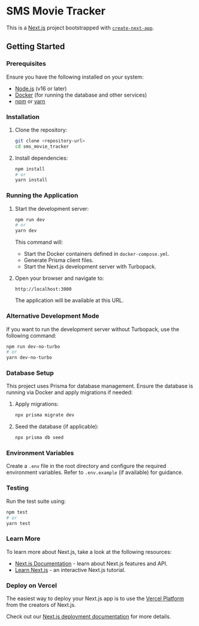 # SMS Movie Tracker

This is a [Next.js](https://nextjs.org) project bootstrapped with [`create-next-app`](https://nextjs.org/docs/app/api-reference/cli/create-next-app).

## Getting Started

### Prerequisites

Ensure you have the following installed on your system:
- [Node.js](https://nodejs.org/) (v16 or later)
- [Docker](https://www.docker.com/) (for running the database and other services)
- [npm](https://www.npmjs.com/) or [yarn](https://yarnpkg.com/)

### Installation

1. Clone the repository:
   ```bash
   git clone <repository-url>
   cd sms_movie_tracker
   ```

2. Install dependencies:
   ```bash
   npm install
   # or
   yarn install
   ```

### Running the Application

1. Start the development server:
   ```bash
   npm run dev
   # or
   yarn dev
   ```

   This command will:
   - Start the Docker containers defined in `docker-compose.yml`.
   - Generate Prisma client files.
   - Start the Next.js development server with Turbopack.

2. Open your browser and navigate to:
   ```
   http://localhost:3000
   ```

   The application will be available at this URL.

### Alternative Development Mode

If you want to run the development server without Turbopack, use the following command:
   ```bash
   npm run dev-no-turbo
   # or
   yarn dev-no-turbo
   ```

### Database Setup

This project uses Prisma for database management. Ensure the database is running via Docker and apply migrations if needed:

1. Apply migrations:
   ```bash
   npx prisma migrate dev
   ```

2. Seed the database (if applicable):
   ```bash
   npx prisma db seed
   ```

### Environment Variables

Create a `.env` file in the root directory and configure the required environment variables. Refer to `.env.example` (if available) for guidance.

### Testing

Run the test suite using:
   ```bash
   npm test
   # or
   yarn test
   ```

### Learn More

To learn more about Next.js, take a look at the following resources:

- [Next.js Documentation](https://nextjs.org/docs) - learn about Next.js features and API.
- [Learn Next.js](https://nextjs.org/learn) - an interactive Next.js tutorial.

### Deploy on Vercel

The easiest way to deploy your Next.js app is to use the [Vercel Platform](https://vercel.com/new?utm_medium=default-template&filter=next.js&utm_source=create-next-app&utm_campaign=create-next-app-readme) from the creators of Next.js.

Check out our [Next.js deployment documentation](https://nextjs.org/docs/app/building-your-application/deploying) for more details.
